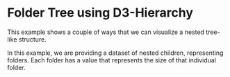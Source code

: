 # Folder Tree using D3-Hierarchy

This example shows a couple of ways that we can visualize a nested tree-like
structure.

In this example, we are providing a dataset of nested children,
representing folders. Each folder has a value that represents the size of that
individual folder.
